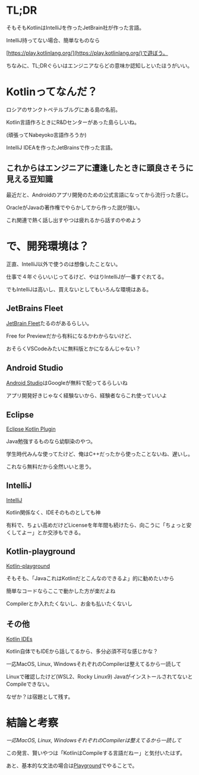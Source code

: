 # TL;DR
そもそもKotlinはIntelliJを作ったJetBrain社が作った言語。

IntelliJ持ってない場合、簡単なものなら

[https://play.kotlinlang.org/](https://play.kotlinlang.org/)で遊ぼう。

ちなみに、TL;DRぐらいはエンジニアならどの意味か認知しといたほうがいい。

# Kotlinってなんだ？
ロシアのサンクトペテルブルグにある島の名前。

Kotlin言語作ろときにR&Dセンターがあった島らしいね。

(頑張ってNabeyoko言語作ろうか)

IntelliJ IDEAを作ったJetBrainsで作った言語。

## これからはエンジニアに遭逢したときに頭良さそうに見える豆知識
最近だと、Androidのアプリ開発のための公式言語になってから流行った感じ。

OracleがJavaの著作権でやらかしてから作った説が強い。

これ関連で熱く話し出すやつは疲れるから話すのやめよう

# で、開発環境は？
正直、IntelliJ以外で使うのは想像したことない。

仕事で４年ぐらいいじってるけど、やはりIntelliJが一番すぐれてる。

でもIntelliJは高いし、買えないとしてもいろんな環境はある。

## JetBrains Fleet
[JetBrain Fleet](https://www.jetbrains.com/fleet/)たるのがあるらしい。

Free for Previewだから有料になるかわからないけど、

おそらくVSCodeみたいに無料版とかになるんじゃない？

## Android Studio
[Android Studio](https://developer.android.com/)はGoogleが無料で配ってるらしいね

アプリ開発好きじゃなく経験ないから、経験者ならこれ使っていいよ

## Eclipse
[Eclipse Kotlin Plugin](https://marketplace.eclipse.org/content/kotlin-plugin-eclipse)

Java勉強するものなら幼馴染のやつ。

学生時代みんな使ってたけど、俺はC++だったから使ったことないね、遅いし。

これなら無料だから全然いいと思う。

## IntelliJ
[IntelliJ](https://www.jetbrains.com/idea/)

Kotlin関係なく、IDEそのものとしても神

有料で、ちょい高めだけどLicenseを年年間も続けたら、向こうに「ちょっと安くしてよー」とか交渉もできる。

## Kotlin-playground
[Kotlin-playground](https://play.kotlinlang.org/)

そもそも、「JavaこれはKotlinだとこんなのできるよ」的に勧めたいから

簡単なコードならここで動かした方が楽だよね

Compilerとか入れたくないし、お金も払いたくないし

## その他
[Kotlin IDEs](https://kotlinlang.org/docs/kotlin-ide.html)

Kotlin自体でもIDEから話してるから、多分必須不可な感じかな？

一応MacOS, Linux, WindowsそれぞれのCompilerは整えてるから一読して

Linuxで確認したけど(WSL2、Rocky Linux9) JavaがインストールされてないとCompileできない。

なぜか？は宿題として残す。

# 結論と考察
*一応MacOS, Linux, WindowsそれぞれのCompilerは整えてるから一読して*

この発言、賢いやつは「KotlinはCompileする言語だねー」と気付いたはず。

あと、基本的な文法の場合は[Playground](https://play.kotlinlang.org/)でやることで。